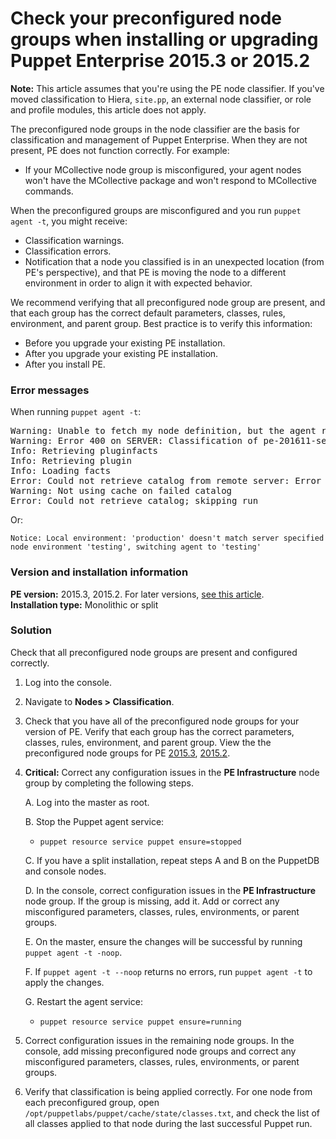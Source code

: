 # Check your preconfigured node groups when installing or upgrading Puppet Enterprise 2015.3 or 2015.2
<p><strong>Note:</strong> This article assumes that you're using the PE node classifier. If you've moved classification to Hiera, <code>site.pp</code>, an external node classifier, or role and profile modules, this article does not apply.</p>
<p>The preconfigured node groups in the node classifier are the basis for classification and management of Puppet Enterprise. When they are not present, PE does not function correctly. For example:</p>
<ul>
<li>If your MCollective node group is misconfigured, your agent nodes won't have the MCollective package and won't respond to MCollective commands.</li>
</ul>
<p>When the preconfigured groups are misconfigured and you run <code>puppet agent -t</code>, you might receive:</p>
<ul>
<li>Classification warnings.</li>
<li>Classification errors.</li>
<li>Notification that a node you classified is in an unexpected location (from PE's perspective), and that PE is moving the node to a different environment in order to align it with expected behavior.</li>
</ul>
<p>We recommend verifying that all preconfigured node group are present, and that each group has the correct default parameters, classes, rules, environment, and parent group. Best practice is to verify this information:</p>
<ul>
<li>Before you upgrade your existing PE installation.</li>
<li>After you upgrade your existing PE installation.</li>
<li>After you install PE.</li>
</ul>
<h3 id="error-messages">Error messages</h3>
<p>When running <code>puppet agent -t</code>:</p>
<pre>Warning: Unable to fetch my node definition, but the agent run will continue:
Warning: Error 400 on SERVER: Classification of pe-201611-server.example.com failed due to a classification conflict: The node was classified into groups named "PE Certificate Authority", "PE Orchestrator", "dev environment", "PE Agent", "PE Console", "PE ActiveMQ Broker", "PE MCollective", "PE PuppetDB", and "PE Master" that defined conflicting values for the environment.
Info: Retrieving pluginfacts
Info: Retrieving plugin
Info: Loading facts
Error: Could not retrieve catalog from remote server: Error 400 on SERVER: Failed when searching for node pe-201611-server.example.com: Classification of pe-201611-server.example.com failed due to a classification conflict: The node was classified into groups named "PE Certificate Authority", "PE Orchestrator", "dev environment", "PE Agent", "PE Console", "PE ActiveMQ Broker", "PE MCollective", "PE PuppetDB", and "PE Master" that defined conflicting values for the environment.
Warning: Not using cache on failed catalog
Error: Could not retrieve catalog; skipping run</pre>
<p>Or:</p>
<p><code>Notice: Local environment: 'production' doesn't match server specified node environment 'testing', switching agent to 'testing'</code></p>
<h3 id="version-and-installation-information">Version and installation information</h3>
<p><strong>PE version:</strong> 2015.3, 2015.2. For later versions, <a href="https://support.puppet.com/hc/en-us/articles/115000431494">see this article</a>.<br><strong>Installation type:</strong> Monolithic or split</p>
<h3 id="solution">Solution</h3>
<p>Check that all preconfigured node groups are present and configured correctly.</p>
<ol style="list-style-type: decimal;">
<li>
<p>Log into the console.</p>
</li>
<li>
<p>Navigate to <strong>Nodes &gt; Classification</strong>.</p>
</li>
<li>
<p>Check that you have all of the preconfigured node groups for your version of PE. Verify that each group has the correct parameters, classes, rules, environment, and parent group. View the the preconfigured node groups for PE <a href="https://github.com/puppetlabs/docs-archive/blob/main/pe/2015.3/console_classes_groups_preconfigured_groups.md">2015.3</a>, <a href="https://github.com/puppetlabs/docs-archive/blob/main/pe/2015.2/console_classes_groups_preconfigured_groups.md">2015.2</a>.</p>
</li>
<li>
<p><strong>Critical:</strong> Correct any configuration issues in the <strong>PE Infrastructure</strong> node group by completing the following steps.</p>
<p>A. Log into the master as root.</p>
<p>B. Stop the Puppet agent service:</p>
<ul>
<li><code>puppet resource service puppet ensure=stopped</code></li>
</ul>
<p>C. If you have a split installation, repeat steps A and B on the PuppetDB and console nodes.</p>
<p>D. In the console, correct configuration issues in the <strong>PE Infrastructure</strong> node group. If the group is missing, add it. Add or correct any misconfigured parameters, classes, rules, environments, or parent groups.</p>
<p>E. On the master, ensure the changes will be successful by running <code>puppet agent -t -noop</code>.</p>
<p>F. If <code>puppet agent -t --noop</code> returns no errors, run <code>puppet agent -t</code> to apply the changes.</p>
<p>G. Restart the agent service:</p>
<ul>
<li><code>puppet resource service puppet ensure=running</code></li>
</ul>
</li>
<li>
<p>Correct configuration issues in the remaining node groups. In the console, add missing preconfigured node groups and correct any misconfigured parameters, classes, rules, environments, or parent groups.</p>
</li>
<li>
<p>Verify that classification is being applied correctly. For one node from each preconfigured group, open <code>/opt/puppetlabs/puppet/cache/state/classes.txt</code>, and check the list of all classes applied to that node during the last successful Puppet run.</p>
</li>
</ol>
